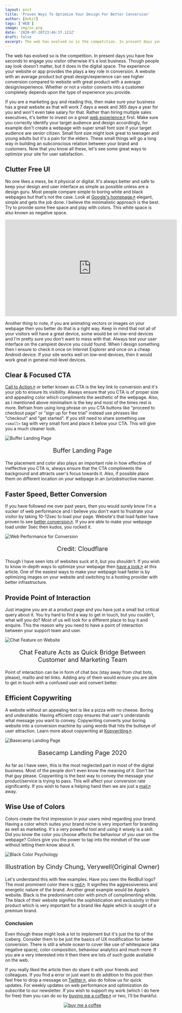 ```yaml
---
layout: post
title: 'Proven Ways To Optimize Your Design For Better Conversion'
author: [Ankit]
tags: ['WEB']
image: img/ux.png
date: '2020-07-20T23:46:37.121Z'
draft: false
excerpt: The web has evolved so is the competition. In present days you have few seconds to engage you visitor otherwise it's a lost business. Learn to ace it.
---
```


The web has evolved so is the competition. In present days you have few seconds to engage you visitor otherwise it's a lost business. Though people say look doesn't matter, but it does in the digital space. The experience your website or app provides the plays a key role in conversion. A website with an average product but great design/experience can see higher conversion compared to website with great product with a average design/experience. Whether or not a visitor converts into a customer completely depends upon the type of experience you provide.

If you are a marketing guy and reading this, then make sure your business has a great website as that will work 7 days a week and 365 days a year for you and won't even take salary for that. Rather than hiring multiple sales executives, it's better to invest on a great [web experience↗](https://www.letsnurture.com/blog/10-reasons-why-website-user-experience-is-important.html) first. Make sure you correctly identify your target audience and design accordingly, for example don't create a webpage with super small font size if your target audience are senior citizen. Small font size might look great to teenager and young adults but it's a pain for the elders. These small things will go a long way in building an subconscious relation between your brand and customers. Now that you know all these, let's see some great ways to optimize your site for user satisfaction.

## **Clutter Free UI**

No one likes a mess, be it physical or digital. It's always better and safe to keep your design and user interface as simple as possible unless are a design guru. Most people compare simple to boring white and black webpages but that's not the case. Look at [Google's homepage↗](https://uxdesign.cc/google-how-the-biggest-search-engines-homepage-has-changed-over-the-last-20-years-3b59db931a0d) elegant, simple and gets the job done. I believe the minimalistic approach is the best. Try to provide some free space and play with colors. This white space is also known as negative space.

<iframe width="560" height="315" src="https://www.youtube-nocookie.com/embed/A0Ev_4zto4Y" frameborder="0" allow="accelerometer; autoplay; encrypted-media; gyroscope; picture-in-picture" allowfullscreen></iframe>

Another thing to note, if you are animating vectors or images on your webpage then you better do that is a right way. Keep in mind that not all of your visitors will have a great device, some would be on low-end devices and I'm pretty sure you don't want to mess with that. Always test your user interface on the campiest device you could found. When I design something then I ensure to check it once on Internet Explorer and once on a cheap Android device. If your site works well on low-end devices, then it would work great in general mid-level devices.

## **Clear & Focused CTA**

[Call to Action↗](https://blog.hubspot.com/marketing/call-to-action-examples) or better known as CTA is the key link to conversion and it's your job to ensure its visibility. Always ensure that you CTA is of proper size and appealing color which compliments the aesthetic of the webpage. Also, as I mentioned above minimalism is the key and most of the times rest is more. Refrain from using long phrase on you CTA buttons like "proceed to checkout page" or  "sign up for free trial" instead use phrases like "checkout" and "get started". If you still need to share something use `<small>` tag with very small font and place it below your CTA. This will give you a much cleaner look.

![Buffer Landing Page](img/buffer.jpg)
<p style="text-align: center; font-size:1.25rem">Buffer Landing Page</p>

The placement and color also plays an important role in how effective of ineffective you CTA is, always ensure that the CTA compliments the background and attracts user's focus towards it. Also, if possible place them on different location on your webpage in an (un)obstructive manner. 

## **Faster Speed, Better Conversion**

If you have followed me over past years, then you would surely know I'm a sucker of web performance and I believe you don't want to frustrate your visitor by taking 10-12sec to load your page. Website's that load faster have proven to see [better conversion↗](https://www.cloudflare.com/learning/performance/more/website-performance-conversion-rates/). If you are able to make your webpage load under 3sec then kudos, you rocked it. 

![Web Performance for Conversion](https://devstorage.b-cdn.net/webperf-conversion.svg)
<p style="text-align: center; font-size:1.25rem">Credit: Cloudflare</p>

Though I have seen lots of websites suck at it, but you shouldn't. If you wish to know in-depth ways to optimize your webpage then [have a look↗](https://3perf.com/talks/web-perf-101) at this article. One of the easiest ways to make your webpage load faster is by optimizing images on your website and switching to a hosting provider with better infrastructure.

## **Provide Point of Interaction**

Just imagine you are at a product page and you have just a small but critical query about it. You try hard to find a way to get in touch, but you couldn't, what will you do? Most of us will look for a different place to buy it and enquire. This the reason why you need to have a point of interaction between your support team and user.

![Chat Feature on Website](img/poi.png)
<p style="text-align: center; font-size:1.25rem">Chat Feature Acts as Quick Bridge Between Customer and Marketing Team</p>

Point of interaction can be in form of chat box (stay away from chat bots, please), mailto and tel links. Adding any of them would ensure you are able to get in touch with a confused user and convert better.

## **Efficient Copywriting**

A website without an appealing text is like a pizza with no cheese. Boring and undesirable. Having efficient copy ensures that user's understands what message you want to convey. Copywriting converts your boring website into a conversion machine by using words that hits the bullseye of user attraction. Learn more about copywriting at [Kopywriting↗](https://kopywritingkourse.com/what-is-copywriting/).

![Basecamp Landing Page](img/basecamp.jpg)
<p style="text-align: center; font-size:1.25rem">Basecamp Landing Page 2020</p>

As far as I have seen, this is the most neglected part in most of the digital business. Most of the people don't even know the meaning of it. Don't be that guy please. Copywriting is the best way to convey the message your product/service is trying to pass. This will affect your conversion rate significantly.  If you wish to have a helping hand then we are just a [mail↗](mailto:hi&64;devxify.com) away.

## **Wise Use of Colors**

Colors create the first impression in your users mind regarding your brand. Having a color which suites your brand niche is very important for branding as well as marketing. It's a very powerful tool and using it wisely is a skill. Did you know the color you choose affects the behaviour of  you user on the webpage? Colors give you the power to tap into the mindset of the user without letting them know about it.

![Black Color Psychology](img/black.jpg)
<p style="text-align: center; font-size:1.25rem">Illustration by Cindy Chung, Verywell(Original Owner)</p>

Let's understand this with few examples. Have you seen the RedBull logo? The most prominent color there is [red↗](https://www.verywellmind.com/the-color-psychology-of-red-2795821). It signifies the aggressiveness and energetic nature of the brand. Another great example would be Apple's website. Black is the predominant color with pinch of complimenting white. The black of their website signifies the sophistication and exclusivity in their product which is very important for a brand like Apple which is sought of a premium brand.

### **Conclusion**

Even though these might look a lot to implement but it's just the tip of the iceberg. Consider them to be just the basics of UX modification for better conversion. There is still a whole ocean to cover like use of whitespace (aka negative space), color composition, behaviour analytics and much more. If you are a very interested into it then there are lots of such guide available on the web.

If you really liked the article then do share it with your friends and colleagues. If you find a error or just want to do addition to this post then feel free to drop a message on [Twitter↗](https://twitter.com/devxify), also do follow us for quick updates. For weekly updates on web performance and optimization do subscribe to our newsletter. If you wish to support my work (which I do here for free) then you can do so by [buying me a coffee↗](https://www.buymeacoffee.com/Devxify) or two, I'll be thankful.

<p style="text-align:center">
<a href="https://www.buymeacoffee.com/Devxify" rel="noreferrer nofollow" target="_blank"><img alt="buy me a coffee" src="https://devstorage.b-cdn.net/bmc.svg"></a>
</p>
<!--Comments System-->
<script src="https://utteranc.es/client.js" data-repo="Devxify/devxify-comment" data-issue-term="pathname" data-theme="github-light" crossorigin="anonymous" async>
</script>
